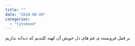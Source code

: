 ```yaml
---
title: ""
date: "2018-08-09"
categories: 
  - "tytomood"
---
```


بر قفل فروبسته ی غم های دل خویش آن کهنه کلیدیم که دندانه نداریم
